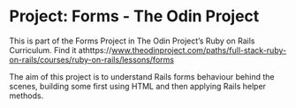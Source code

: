 # Project: Forms - The Odin Project

This is part of the Forms Project in The Odin Project’s Ruby on Rails Curriculum. Find it athttps://www.theodinproject.com/paths/full-stack-ruby-on-rails/courses/ruby-on-rails/lessons/forms

The aim of this project is to understand Rails forms behaviour behind the scenes, building some first using HTML and then applying Rails helper methods.
